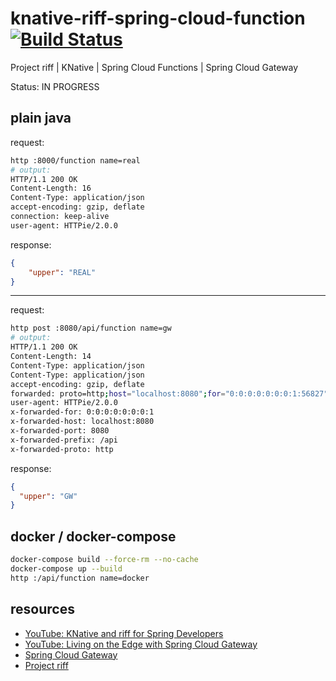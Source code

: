 # knative-riff-spring-cloud-function [![Build Status](https://travis-ci.org/daggerok/knative-riff-spring-cloud-function.svg?branch=master)](https://travis-ci.org/daggerok/knative-riff-spring-cloud-function)
Project riff | KNative | Spring Cloud Functions | Spring Cloud Gateway

Status: IN PROGRESS

## plain java

request:

```bash
http :8000/function name=real
# output:
HTTP/1.1 200 OK
Content-Length: 16
Content-Type: application/json
accept-encoding: gzip, deflate
connection: keep-alive
user-agent: HTTPie/2.0.0
```

response:

```json
{
    "upper": "REAL"
}
```

---

request:

```bash
http post :8080/api/function name=gw
# output:
HTTP/1.1 200 OK
Content-Length: 14
Content-Type: application/json
Content-Type: application/json
accept-encoding: gzip, deflate
forwarded: proto=http;host="localhost:8080";for="0:0:0:0:0:0:0:1:56827"
user-agent: HTTPie/2.0.0
x-forwarded-for: 0:0:0:0:0:0:0:1
x-forwarded-host: localhost:8080
x-forwarded-port: 8080
x-forwarded-prefix: /api
x-forwarded-proto: http
```

response:

```json
{
  "upper": "GW"
}
```

## docker / docker-compose

```bash
docker-compose build --force-rm --no-cache
docker-compose up --build
http :/api/function name=docker
```

<!--

TODO...

## k8s riff

```bash
kubectl config current-context
kubectl get pod --all-namespaces -w

brew tap k14s/tap
brew reinstall kapp
kapp version

brew tap k14s/tap
brew reinstall ytt
ytt version

brew reinstall riff

kubectl create ns apps

kapp deploy -y -n apps -a cert-manager -f https://storage.googleapis.com/projectriff/release/0.5.0-snapshot/cert-manager.yaml
kapp deploy -y -n apps -a kpack -f https://storage.googleapis.com/projectriff/release/0.5.0-snapshot/kpack.yaml
kapp deploy -y -n apps -a riff-builders -f https://storage.googleapis.com/projectriff/release/0.5.0-snapshot/riff-builders.yaml
kapp deploy -y -n apps -a riff-build -f https://storage.googleapis.com/projectriff/release/0.5.0-snapshot/riff-build.yaml

# ytt is used to convert the ingress service to NodePort because Docker for Mac does not support `LoadBalancer` services.
ytt -f https://storage.googleapis.com/projectriff/release/0.5.0-snapshot/istio.yaml -f https://storage.googleapis.com/projectriff/charts/overlays/service-nodeport.yaml --file-mark istio.yaml:type=yaml-plain | kapp deploy -n apps -a istio -f - -y
kapp deploy -y -n apps -a knative -f https://storage.googleapis.com/projectriff/release/0.5.0-snapshot/knative.yaml
kapp deploy -y -n apps -a riff-knative-runtime -f https://storage.googleapis.com/projectriff/release/0.5.0-snapshot/riff-knative-runtime.yaml

riff doctor

DOCKER_ID=daggerok
riff credential apply my-creds --docker-hub $DOCKER_ID --set-default-image-prefix
```

_play!_

```bash
riff function create square \
  --git-repo https://github.com/projectriff-samples/node-square  \
  --artifact square.js \
  --tail
```

-->

## resources

* [YouTube: KNative and riff for Spring Developers](https://www.youtube.com/watch?v=zCObFAhrhJM)
* [YouTube: Living on the Edge with Spring Cloud Gateway](https://www.youtube.com/watch?v=jOawuL1Xnwo)
* [Spring Cloud Gateway](https://spring.io/projects/spring-cloud-gateway)
* [Project riff](https://projectriff.io/docs/v0.4/getting-started/docker-for-mac)

<!--

* [Official Apache Maven documentation](https://maven.apache.org/guides/index.html)
* [Spring Boot Maven Plugin Reference Guide](https://docs.spring.io/spring-boot/docs/2.2.4.RELEASE/maven-plugin/)
* [Spring Configuration Processor](https://docs.spring.io/spring-boot/docs/2.2.4.RELEASE/reference/htmlsingle/#configuration-metadata-annotation-processor)
* [Spring Boot DevTools](https://docs.spring.io/spring-boot/docs/2.2.4.RELEASE/reference/htmlsingle/#using-boot-devtools)
* [Function](https://cloud.spring.io/spring-cloud-function/)
* [Various sample apps using Spring Cloud Function](https://github.com/spring-cloud/spring-cloud-function/tree/master/spring-cloud-function-samples)

-->
